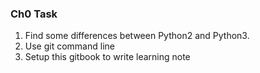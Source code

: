 ### Ch0 Task

1. Find some differences between Python2 and Python3.
2. Use git command line
3. Setup this gitbook to write learning note